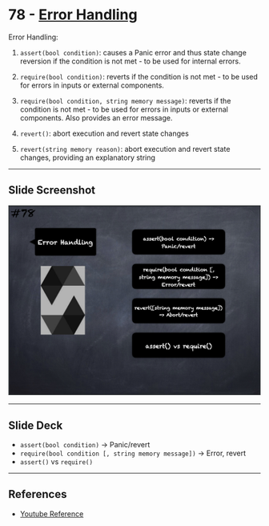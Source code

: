 # 78 - [Error Handling](Error%20Handling.md)
Error Handling:

1. `assert(bool condition)`: causes a Panic error and thus state change reversion if the condition is not met - to be used for internal errors.
    
2. `require(bool condition)`: reverts if the condition is not met - to be used for errors in inputs or external components.
    
3. `require(bool condition, string memory message)`: reverts if the condition is not met - to be used for errors in inputs or external components. Also provides an error message.
    
4. `revert()`: abort execution and revert state changes
    
5. `revert(string memory reason)`: abort execution and revert state changes, providing an explanatory string

___
## Slide Screenshot
![078.png](../../images/solidity101/078.png)
___
## Slide Deck
- `assert(bool condition)` -> Panic/revert
- `require(bool condition [, string memory message])` -> Error, revert
- `assert()` vs `require()`
___
## References
- [Youtube Reference](https://youtu.be/WgU7KKKomMk?t=1446)


